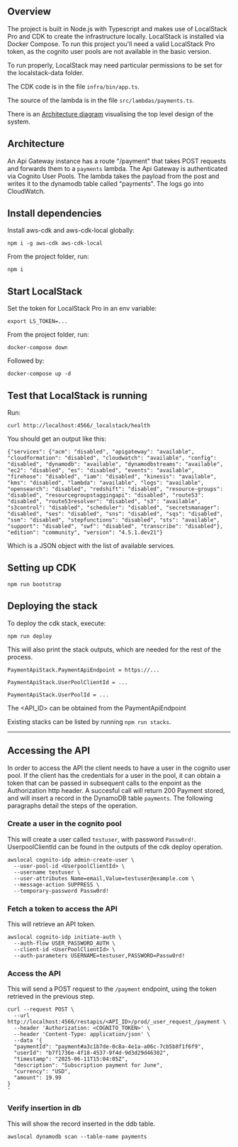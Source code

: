 ## Overview

The project is built in Node.js with Typescript and makes use of LocalStack Pro and
CDK to create the infrastructure locally.
LocalStack is installed via Docker Compose. To run this project you'll need a valid
LocalStack Pro token, as the cognito user pools are not available in the basic version.

To run properly, LocalStack may need particular permissions to be set for the
localstack-data folder.

The CDK code is in the file `infra/bin/app.ts`.

The source of the lambda is in the file `src/lambdas/payments.ts`.

There is an [Architecture diagram](infra/architecture.pdf) visualising the top level
design of the system.


## Architecture

An Api Gateway instance has a route "/payment" that takes POST requests and forwards them to a `payments` lambda.
The Api Gateway is authenticated via Cognito User Pools.
The lambda takes the payload from the post and writes it to the dynamodb table called "payments".
The logs go into CloudWatch.


## Install dependencies

Install aws-cdk and aws-cdk-local globally:

```
npm i -g aws-cdk aws-cdk-local
```

From the project folder, run:

```
npm i
```


## Start LocalStack

Set the token for LocalStack Pro in an env variable:

```
export LS_TOKEN=...
```

From the project folder, run:

```
docker-compose down
```

Followed by:

```
docker-compose up -d
```


## Test that LocalStack is running

Run:

```
curl http://localhost:4566/_localstack/health
```

You should get an output like this:

```
{"services": {"acm": "disabled", "apigateway": "available", "cloudformation": "disabled", "cloudwatch": "available", "config": "disabled", "dynamodb": "available", "dynamodbstreams": "available", "ec2": "disabled", "es": "disabled", "events": "available", "firehose": "disabled", "iam": "disabled", "kinesis": "available", "kms": "disabled", "lambda": "available", "logs": "available", "opensearch": "disabled", "redshift": "disabled", "resource-groups": "disabled", "resourcegroupstaggingapi": "disabled", "route53": "disabled", "route53resolver": "disabled", "s3": "available", "s3control": "disabled", "scheduler": "disabled", "secretsmanager": "disabled", "ses": "disabled", "sns": "disabled", "sqs": "disabled", "ssm": "disabled", "stepfunctions": "disabled", "sts": "available", "support": "disabled", "swf": "disabled", "transcribe": "disabled"}, "edition": "community", "version": "4.5.1.dev21"}
```

Which is a JSON object with the list of available services.


## Setting up CDK

```
npm run bootstrap
```


## Deploying the stack

To deploy the cdk stack, execute:

```
npm run deploy
```

This will also print the stack outputs, which are needed for the rest of the process.

`PaymentApiStack.PaymentApiEndpoint = https://...`

`PaymentApiStack.UserPoolClientId = ...`

`PaymentApiStack.UserPoolId = ...`

The <API_ID> can be obtained from the PaymentApiEndpoint

Existing stacks can be listed by running `npm run stacks`.


---

## Accessing the API

In order to access the API the client needs to have a user in the cognito user pool.
If the client has the credentials for a user in the pool, it can obtain a token that
can be passed in subsequent calls to the enpoint as the Authorization http header.
A succesful call will return 200 Payment stored, and will insert a record in the
DynamoDB table `payments`.
The following paragraphs detail the steps of the operation.


### Create a user in the cognito pool

This will create a user called `testuser`, with password `Passw0rd!`.
UserpoolClientId can be found in the outputs of the cdk deploy operation.

```
awslocal cognito-idp admin-create-user \
  --user-pool-id <UserpoolClientId> \
  --username testuser \
  --user-attributes Name=email,Value=testuser@example.com \
  --message-action SUPPRESS \
  --temporary-password Passw0rd!
```


### Fetch a token to access the API

This will retrieve an API token.

```
awslocal cognito-idp initiate-auth \
  --auth-flow USER_PASSWORD_AUTH \
  --client-id <UserPoolClientId> \
  --auth-parameters USERNAME=testuser,PASSWORD=Passw0rd!
```


### Access the API

This will send a POST request to the `/payment` endpoint, using the token
retrieved in the previous step.

```
curl --request POST \
  --url http://localhost:4566/restapis/<API_ID>/prod/_user_request_/payment \
  --header 'Authorization: <COGNITO_TOKEN>' \
  --header 'Content-Type: application/json' \
  --data '{
  "paymentId": "payment#a3c1b7de-0c8a-4e1a-a06c-7cb5b8f1f6f9",
  "userId": "b7f1736e-4f18-4537-9f4d-9d3d29d46302",
  "timestamp": "2025-06-11T15:04:05Z",
  "description": "Subscription payment for June",
  "currency": "USD",
  "amount": 19.99
}
'
```


### Verify insertion in db

This will show the record inserted in the ddb table.

```
awslocal dynamodb scan --table-name payments
```
